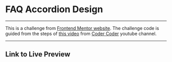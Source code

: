 # FAQ Accordion Design
<hr/>
This is a challenge from <a href="https://www.frontendmentor.io/challenges/faq-accordion-card-XlyjD0Oam" target="_blank">Frontend Mentor website</a>. The challenge code is guided from the steps of <a href="https://www.youtube.com/watch?v=sr94O6Y5NEA" target="_blank">this video</a> from <a href="https://www.youtube.com/channel/UCzNf0liwUzMN6_pixbQlMhQ" target="_blank">Coder Coder</a> youtube channel.  
<hr/>

## Link to Live Preview
